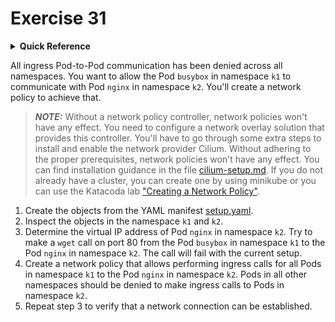 # Exercise 31

<details>
<summary><b>Quick Reference</b></summary>
<p>

* Namespace: `k1`, `k2`<br>
* Documentation: [Network Policies](https://kubernetes.io/docs/concepts/services-networking/network-policies/), [Pods](https://kubernetes.io/docs/concepts/workloads/pods/)

</p>
</details>

All ingress Pod-to-Pod communication has been denied across all namespaces. You want to allow the Pod `busybox` in namespace `k1` to communicate with Pod `nginx` in namespace `k2`. You'll create a network policy to achieve that.

> **_NOTE:_** Without a network policy controller, network policies won't have any effect. You need to configure a network overlay solution that provides this controller. You'll have to go through some extra steps to install and enable the network provider Cilium. Without adhering to the proper prerequisites, network policies won't have any effect. You can find installation guidance in the file [cilium-setup.md](./cilium-setup.md). If you do not already have a cluster, you can create one by using minikube or you can use the Katacoda lab ["Creating a Network Policy"](https://learning.oreilly.com/scenarios/ckad-services-creating/9781098105334/).

1. Create the objects from the YAML manifest [setup.yaml](./setup.yaml).
2. Inspect the objects in the namespace `k1` and `k2`.
3. Determine the virtual IP address of Pod `nginx` in namespace `k2`. Try to make a `wget` call on port 80 from the Pod `busybox` in namespace `k1` to the Pod `nginx` in namespace `k2`. The call will fail with the current setup.
4. Create a network policy that allows performing ingress calls for all Pods in namespace `k1` to the Pod `nginx` in namespace `k2`. Pods in all other namespaces should be denied to make ingress calls to Pods in namespace `k2`.
5. Repeat step 3 to verify that a network connection can be established.